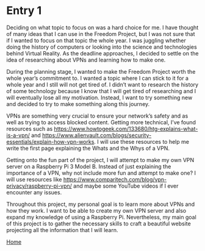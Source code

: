 # Entry 1

Deciding on what topic to focus on was a hard choice for me. I have thought of many ideas that I can use in the Freedom Project, but I was not sure that if I wanted to focus on that topic the whole year. I was juggling whether doing the history of computers or looking into the science and technologies behind Virtual Reality. As the deadline approaches, I decided to settle on the idea of researching about VPNs and learning how to make one. 

During the planning stage, I wanted to make the Freedom Project worth the whole year’s commitment to. I wanted a topic where I can stick to it for a whole year and I still will not get tired of. I didn’t want to research the history of some technology because I know that I will get tired of researching and I will eventually lose all my motivation. Instead, I want to try something new and decided to try to make something along this journey. 

VPNs are something very crucial to ensure your network’s safety and as well as trying to access blocked content. Getting more technical, I’ve found resources such as
https://www.howtogeek.com/133680/htg-explains-what-is-a-vpn/ and https://www.alienvault.com/blogs/security-essentials/explain-how-vpn-works. I will use these resources to help me write the first page explaining the Whats and the Whys of a VPN. 

Getting onto the fun part of the project, I will attempt to make my own VPN server on a Raspberry Pi 3 Model B. Instead of just explaining the importance of a VPN, why not include more fun and attempt to make one? I will use resources like https://www.comparitech.com/blog/vpn-privacy/raspberry-pi-vpn/ and maybe some YouTube videos if I ever encounter any issues. 

Throughout this project, my personal goal is to learn more about VPNs and how they work. I want to be able to create my own VPN server and also expand my knowledge of using a Raspberry Pi. Nevertheless, my main goal of this project is to gather the necessary skills to craft a beautiful website projecting all the information that I will learn.


[Home](../README.md)
